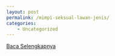 ```yaml
---
layout: post
permalink: /mimpi-seksual-lawan-jenis/
categories:
    - Uncategorized
---
```


[Baca Selengkapnya](/05)
